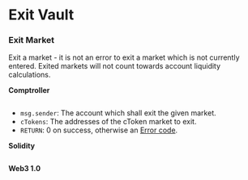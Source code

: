 # Exit Vault

### Exit Market <a href="#exit-market" id="exit-market"></a>

Exit a market - it is not an error to exit a market which is not currently entered. Exited markets will not count towards account liquidity calculations.

**Comptroller**

```solidity
```

* `msg.sender`: The account which shall exit the given market.
* `cTokens`: The addresses of the cToken market to exit.
* `RETURN`: 0 on success, otherwise an [Error code](https://docs.compound.finance/v2/comptroller#error-codes).

**Solidity**

```solidity
```

**Web3 1.0**

```js


```
